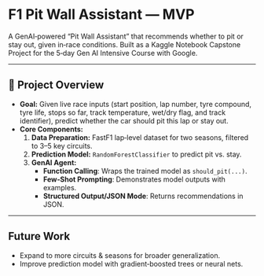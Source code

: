 # F1 Pit Wall Assistant — MVP

A GenAI‑powered “Pit Wall Assistant” that recommends whether to pit or stay out, given in‑race conditions. Built as a Kaggle Notebook Capstone Project for the 5‑day Gen AI Intensive Course with Google.

---

## 🚀 Project Overview

- **Goal:** Given live race inputs (start position, lap number, tyre compound, tyre life, stops so far, track temperature, wet/dry flag, and track identifier), predict whether the car should pit this lap or stay out.
- **Core Components:**
  1. **Data Preparation:** FastF1 lap‑level dataset for two seasons, filtered to 3–5 key circuits.
  2. **Prediction Model:** `RandomForestClassifier` to predict pit vs. stay.
  3. **GenAI Agent:**  
     - **Function Calling**: Wraps the trained model as `should_pit(...)`.  
     - **Few‑Shot Prompting**: Demonstrates model outputs with examples.  
     - **Structured Output/JSON Mode**: Returns recommendations in JSON.

---

## Future Work

- Expand to more circuits & seasons for broader generalization.
- Improve prediction model with gradient‑boosted trees or neural nets.